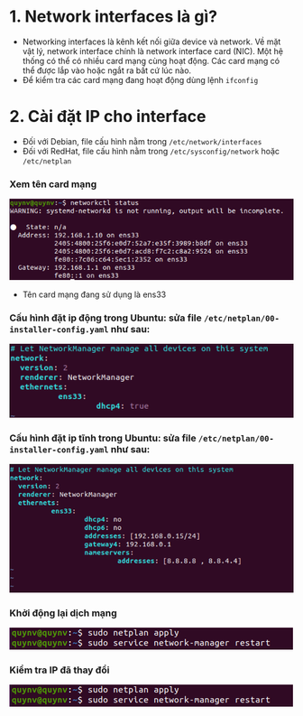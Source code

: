 # 1. Network interfaces là gì?

- Networking interfaces là kênh kết nối giữa device và network. Về mặt vật lý, network interface chính là network interface card (NIC). Một hệ thống có thể có nhiều card mạng cùng hoạt động. Các card mạng có thể được lắp vào hoặc ngắt ra bất cứ lúc nào.
- Để kiểm tra các card mạng đang hoạt động dùng lệnh `ifconfig`

# 2. Cài đặt IP cho interface

- Đối với Debian, file cấu hình nằm trong `/etc/network/interfaces`
- Đối với RedHat, file cấu hình nằm trong `/etc/sysconfig/network` hoặc `/etc/netplan`

### Xem tên card mạng

<img src="https://github.com/lean15998/Linux/blob/main/images/13.1.PNG">

- Tên card mạng đang sử dụng là ens33

### Cấu hình đặt ip động trong Ubuntu: sửa file `/etc/netplan/00-installer-config.yaml` như sau:

<img src="https://github.com/lean15998/Linux/blob/main/images/13.2.PNG">

### Cấu hình đặt ip tĩnh trong Ubuntu: sửa file `/etc/netplan/00-installer-config.yaml` như sau:

<img src="https://github.com/lean15998/Linux/blob/main/images/13.3.PNG">

### Khởi động lại dịch mạng


<img src="https://github.com/lean15998/Linux/blob/main/images/13.4.PNG">


### Kiểm tra IP đã thay đổi

<img src="https://github.com/lean15998/Linux/blob/main/images/13.4.PNG">
